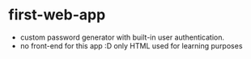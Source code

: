 # first-web-app

- custom password generator with built-in user authentication.
- no front-end for this app :D only HTML used for learning purposes
